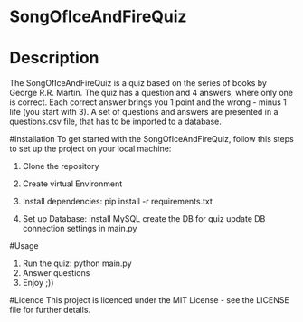 # SongOfIceAndFireQuiz

# Description
The SongOfIceAndFireQuiz is a quiz based on the series of books by George R.R. Martin. The quiz has a question and 4 answers, where only one is correct. Each correct answer brings you 1 point and the wrong - minus 1 life (you start with 3). 
A set of questions and answers are presented in a questions.csv file, that has to be imported to a database. 

#Installation
To get started with the SongOfIceAndFireQuiz, follow this steps to set up the project on your local machine:

1. Clone the repository
   
2. Create virtual Environment
  
3. Install dependencies:
   pip install -r requirements.txt

4. Set up Database:
   install MySQL
   create the DB for quiz
   update DB connection settings in main.py

#Usage
1. Run the quiz: python main.py
2. Answer questions
3. Enjoy ;))
   
#Licence 
This project is licenced under the MIT License - see the LICENSE file for further details.
